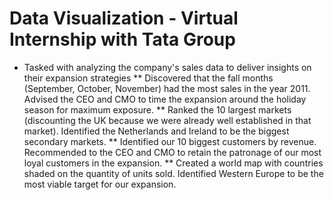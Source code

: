 # Data Visualization - Virtual Internship with Tata Group
* Tasked with analyzing the company's sales data to deliver insights on their expansion strategies
** Discovered that the fall months (September, October, November) had the most sales in the year 2011. Advised the CEO and CMO to time the expansion around the holiday season for maximum exposure.
** Ranked the 10 largest markets (discounting the UK because we were already well established in that market). Identified the Netherlands and Ireland to be the biggest secondary markets.
** Identified our 10 biggest customers by revenue. Recommended to the CEO and CMO to retain the patronage of our most loyal customers in the expansion.
** Created a world map with countries shaded on the quantity of units sold. Identified Western Europe to be the most viable target for our expansion. 
